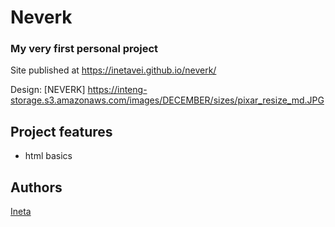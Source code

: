 # Neverk
### My very first personal project

Site published at https://inetavei.github.io/neverk/

Design: [NEVERK] https://inteng-storage.s3.amazonaws.com/images/DECEMBER/sizes/pixar_resize_md.JPG

## Project features
- html basics

## Authors
[Ineta](https://github.com/InetaVei)
